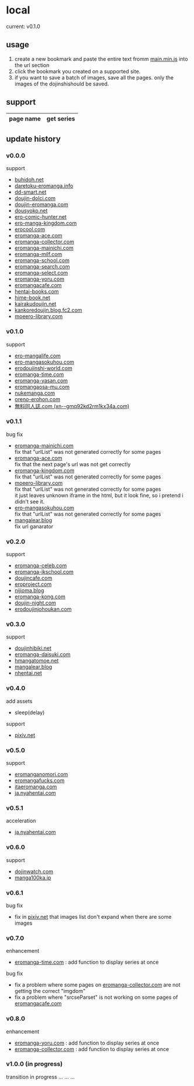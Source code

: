 # local

current: v0.1.0

## usage
1. create a new bookmark and paste the entire text fromm [main.min.js](./main.min.js) into the url section
1. click the bookmark you created on a supported site.
1. if you want to save a batch of images, save all the pages. only the images of the dojinshishould be saved.

## support
| page name | get series |
|:--|:--|

## update history

### v0.0.0
support
- [buhidoh.net](https://buhidoh.net)
- [daretoku-eromanga.info](https://daretoku-eromanga.info)
- [dd-smart.net](https://dd-smart.net)
- [doujin-dolci.com](https://doujin-dolci.com)
- [doujin-eromanga.com](https://doujin-eromanga.com)
- [dousyoko.net](https://dousyoko.net)
- [ero-comic-hunter.net](https://ero-comic-hunter.net)
- [ero-manga-kingdom.com](https://ero-manga-kingdom.com)
- [erocool.com](https://erocool.com)
- [eromanga-ace.com](https://eromanga-ace.com)
- [eromanga-collector.com](https://eromanga-collector.com)
- [eromanga-mainichi.com](https://eromanga-mainichi.com)
- [eromanga-milf.com](https://eromanga-milf.com)
- [eromanga-school.com](https://eromanga-school.com)
- [eromanga-search.com](https://eromanga-search.com)
- [eromanga-select.com](https://eromanga-select.com)
- [eromanga-yoru.com](https://eromanga-yoru.com)
- [eromangacafe.com](https://eromangacafe.com)
- [hentai-books.com](https://hentai-books.com)
- [hime-book.net](https://hime-book.net)
- [kairakudoujin.net](https://kairakudoujin.net)
- [kankoredoujin.blog.fc2.com](https://kankoredoujin.blog.fc2.com)
- [moeero-library.com](https://moeero-library.com)

### v0.1.0
support
- [ero-mangalife.com](https://ero-mangalife.com)
- [ero-mangasokuhou.com](https://ero-mangasokuhou.com)
- [erodoujinshi-world.com](https://erodoujinshi-world.com)
- [eromanga-time.com](https://eromanga-time.com)
- [eromanga-yasan.com](https://eromanga-yasan.com)
- [eromangaosa-mu.com](https://eromangaosa-mu.com)
- [nukemanga.com](https://nukemanga.com)
- [oreno-erohon.com](https://oreno-erohon.com)
- [無料同人誌.com (xn--gmq92kd2rm1kx34a.com)](https://xn--gmq92kd2rm1kx34a.com)

### v0.1.1
bug fix
- [eromanga-mainichi.com](https://eromanga-mainichi.com)<br>
  fix that "urlList" was not generated correctly for some pages
- [eromanga-ace.com](https://eromanga-ace.com)<br>
  fix that the next page's url was not get correctly
- [eromanga-kingdom.com](https://eromanga-kingdom.com)<br>
  fix that "urlList" was not generated correctly for some pages
- [moeero-library.com](https://moeero-library.com)<br>
  fix that "urlList" was not generated correctly for some pages<br>
  it just leaves unknown iframe in the html, but it look fine, so i pretend i didn't see it.
- [ero-mangasokuhou.com](https://ero-mangasokuhou.com)<br>
  fix that "urlList" was not generated correctly for some pages
- [mangalear.blog](https://mangalear.blog)<br>
  fix url ganarator

### v0.2.0
support
- [eromanga-celeb.com](https://eromanga-celeb.com)
- [eromanga-jkschool.com](https://eromanga-jkschool.com)
- [doujincafe.com](https://doujincafe.com)
- [eroproject.com](https://eroproject.com)
- [nijioma.blog](https://nijioma.blog)
- [eromanga-kong.com](https://eromanga-kong.com)
- [doujin-night.com](https://doujin-night.com)
- [erodoujinjohoukan.com](https://erodoujinjohoukan.com)

### v0.3.0
support
- [doujinhibiki.net](https://doujinhibiki.net)
- [eromanga-daisuki.com](https://eromanga-daisuki.com)
- [hmangatomoe.net](https://hmangatomoe.net)
- [mangalear.blog](https://mangalear.blog)
- [nhentai.net](https://nhentai.net)

### v0.4.0
add assets
- sleep(delay)

support
- [pixiv.net](https://pixiv.net)

### v0.5.0
support
- [eromanganomori.com](https://eromanganomori.com)
- [eromangafucks.com](https://eromangafucks.coms)
- [itaeromanga.com](https://itaeromanga.com)
- [ja.nyahentai.com](https://ja.nyahentai.com)

### v0.5.1
acceleration
- [ja.nyahentai.com](https://ja.nyahentai.com)

### v0.6.0
support
- [dojinwatch.com](https://dojinwatch.com)
- [manga100ka.jp](https://manga100ka.jp)

### v0.6.1
bug fix
- fix in [pixiv.net](https://pixiv.net) that images list don't expand when there are some images

### v0.7.0
enhancement
- [eromanga-time.com](https://eromanga-time.com) : add function to display series at once

bug fix
- fix a problem where some pages on [eromanga-collector.com](https://eromanga-collector.com) are not getting the correct "imgdom" 
- fix a problem where "srcseParset" is not working on some pages of [eromangacafe.com](https://eromangacafe.com)

### v0.8.0
enhancement
- [eromanga-yoru.com](https://eromanga-yoru.com) : add function to display series at once
- [eromanga-collector.com](https://eromanga-collector.com) : add function to display series at once

### v1.0.0 (in progress)
transition in progress ... ... ...
